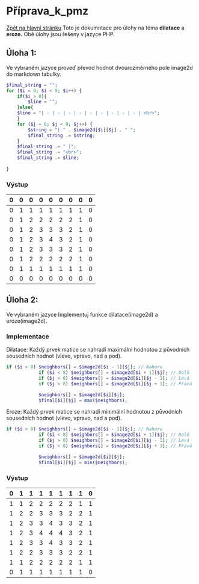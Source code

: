 # Příprava_k_pmz
[Zpět na hlavní stránku](https://github.com/RomanSeps/priprava_k_pmz/tree/main)
Toto je dokumntace pro úlohy na téma **dilatace** a **eroze.**
Obě úlohy jsou řešeny v jazyce PHP.

## Úloha 1:
Ve vybraném jazyce proveď převod hodnot dvourozměrného pole image2d do markdown tabulky.

```PHP
$final_string = "";
for ($i = 0; $i < 9; $i++) {
    if($i > 0){
        $line = "";
    }else{
    $line = "| - | - | - | - | - | - | - | - | - | <br>"; 
    }
    for ($j = 0; $j < 9; $j++) {
    	$string = "| " . $image2d[$i][$j] . " ";
    	$final_string .= $string;
    }
    $final_string .= " |";
    $final_string .= "<br>";
    $final_string .= $line;
    
}
```

### Výstup
| 0 | 0 | 0 | 0 | 0 | 0 | 0 | 0 | 0 |
| - | - | - | - | - | - | - | - | - |
| 0 | 1 | 1 | 1 | 1 | 1 | 1 | 1 | 0 |
| 0 | 1 | 2 | 2 | 2 | 2 | 2 | 1 | 0 |
| 0 | 1 | 2 | 3 | 3 | 3 | 2 | 1 | 0 |
| 0 | 1 | 2 | 3 | 4 | 3 | 2 | 1 | 0 |
| 0 | 1 | 2 | 3 | 3 | 3 | 2 | 1 | 0 |
| 0 | 1 | 2 | 2 | 2 | 2 | 2 | 1 | 0 |
| 0 | 1 | 1 | 1 | 1 | 1 | 1 | 1 | 0 |
| 0 | 0 | 0 | 0 | 0 | 0 | 0 | 0 | 0 |

## Úloha 2:
Ve vybraném jazyce Implementuj funkce dilatace(image2d) a eroze(image2d).

### Implementace
Dilatace: Každý prvek matice se nahradí maximální hodnotou z původních sousedních hodnot (vlevo, vpravo, nad a pod).

```PHP
if ($i > 0) $neighbors[] = $image2d[$i - 1][$j]; // Nahoru
            if ($i < 8) $neighbors[] = $image2d[$i + 1][$j]; // Dolů
            if ($j > 0) $neighbors[] = $image2d[$i][$j - 1]; // Levá
            if ($j < 8) $neighbors[] = $image2d[$i][$j + 1]; // Pravá

            $neighbors[] = $image2d[$i][$j]; 
            $final[$i][$j] = max($neighbors);
```

Eroze: Každý prvek matice se nahradí minimální hodnotou z původních sousedních hodnot (vlevo, vpravo, nad a pod).

```PHP
if ($i > 0) $neighbors[] = $image2d[$i - 1][$j]; // Nahoru
            if ($i < 8) $neighbors[] = $image2d[$i + 1][$j]; // Dolů
            if ($j > 0) $neighbors[] = $image2d[$i][$j - 1]; // Levá
            if ($j < 8) $neighbors[] = $image2d[$i][$j + 1]; // Pravá

            $neighbors[] = $image2d[$i][$j]; 
            $final[$i][$j] = min($neighbors);
```

### Výstup
| 0 | 1 | 1 | 1 | 1 | 1 | 1 | 1 | 0 |
| - | - | - | - | - | - | - | - | - |
| 1 | 1 | 2 | 2 | 2 | 2 | 2 | 1 | 1 |
| 1 | 2 | 2 | 3 | 3 | 3 | 2 | 2 | 1 |
| 1 | 2 | 3 | 3 | 4 | 3 | 3 | 2 | 1 |
| 1 | 2 | 3 | 4 | 4 | 4 | 3 | 2 | 1 |
| 1 | 2 | 3 | 3 | 4 | 3 | 3 | 2 | 1 | 
| 1 | 2 | 2 | 3 | 3 | 3 | 2 | 2 | 1 |
| 1 | 1 | 2 | 2 | 2 | 2 | 2 | 1 | 1 |
| 0 | 1 | 1 | 1 | 1 | 1 | 1 | 1 | 0 |
